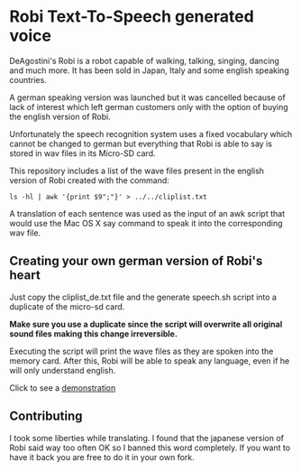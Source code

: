 # Robi Text-To-Speech generated voice

DeAgostini's Robi is a robot capable of walking, talking, singing, dancing and much more. It has been sold in Japan, Italy and some english speaking countries.

A german speaking version was launched but it was cancelled because of lack of interest which left german customers only with the option of buying the english version of Robi.

Unfortunately the speech recognition system uses a fixed vocabulary which cannot be changed to german but everything that Robi is able to say is stored in wav files in its Micro-SD card.

This repository includes a list of the wave files present in the english version of Robi created with the command:

```
ls -hl | awk '{print $9";"}' > ../../cliplist.txt
```

A translation of each sentence was used as the input of an awk script that would use the Mac OS X say command to speak it into the corresponding wav file.

## Creating your own german version of Robi's heart

Just copy the cliplist_de.txt file and the generate speech.sh script into a duplicate of the micro-sd card.

**Make sure you use a duplicate since the script will overwrite all original sound files making this change irreversible.**

Executing the script will print the wave files as they are spoken into the memory card. After this, Robi will be able to speak any language, even if he will only understand english.

Click to see a [demonstration](https://vimeo.com/220123404)

## Contributing

I took some liberties while translating. I found that the japanese version of Robi said way too often OK so I banned this word completely. If you want to have it back you are free to do it in your own fork.
